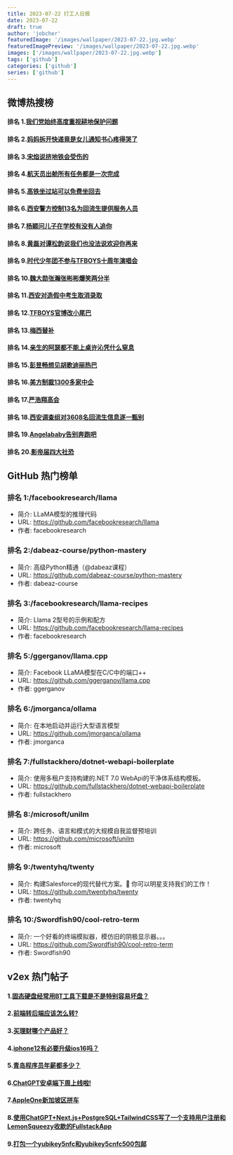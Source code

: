 ```yaml
---
title: 2023-07-22 打工人日报
date: 2023-07-22
draft: true
author: 'jobcher'
featuredImage: '/images/wallpaper/2023-07-22.jpg.webp'
featuredImagePreview: '/images/wallpaper/2023-07-22.jpg.webp'
images: ['/images/wallpaper/2023-07-22.jpg.webp']
tags: ['github']
categories: ['github']
series: ['github']
---
```


## 微博热搜榜

#### 排名 1.[我们党始终高度重视耕地保护问题](https://s.weibo.com/weibo?q=我们党始终高度重视耕地保护问题)
#### 排名 2.[妈妈拆开快递竟是女儿通知书心疼得哭了](https://s.weibo.com/weibo?q=妈妈拆开快递竟是女儿通知书心疼得哭了)
#### 排名 3.[宋焰说挤地铁会受伤的](https://s.weibo.com/weibo?q=宋焰说挤地铁会受伤的)
#### 排名 4.[航天员出舱所有任务都是一次完成](https://s.weibo.com/weibo?q=航天员出舱所有任务都是一次完成)
#### 排名 5.[高铁坐过站可以免费坐回去](https://s.weibo.com/weibo?q=高铁坐过站可以免费坐回去)
#### 排名 6.[西安警方控制13名为回流生提供服务人员](https://s.weibo.com/weibo?q=西安警方控制13名为回流生提供服务人员)
#### 排名 7.[杨颖问儿子在学校有没有人追你](https://s.weibo.com/weibo?q=杨颖问儿子在学校有没有人追你)
#### 排名 8.[黄磊对谭松韵说我们也没法说欢迎你再来](https://s.weibo.com/weibo?q=黄磊对谭松韵说我们也没法说欢迎你再来)
#### 排名 9.[时代少年团不参与TFBOYS十周年演唱会](https://s.weibo.com/weibo?q=时代少年团不参与TFBOYS十周年演唱会)
#### 排名 10.[魏大勋张瀚张彬彬爆笑两分半](https://s.weibo.com/weibo?q=魏大勋张瀚张彬彬爆笑两分半)
#### 排名 11.[西安对造假中考生取消录取](https://s.weibo.com/weibo?q=西安对造假中考生取消录取)
#### 排名 12.[TFBOYS官博改小尾巴](https://s.weibo.com/weibo?q=TFBOYS官博改小尾巴)
#### 排名 13.[梅西替补](https://s.weibo.com/weibo?q=梅西替补)
#### 排名 14.[亲生的阿瑟都不能上桌许沁凭什么窒息](https://s.weibo.com/weibo?q=亲生的阿瑟都不能上桌许沁凭什么窒息)
#### 排名 15.[彭昱畅想见胡歌迪丽热巴](https://s.weibo.com/weibo?q=彭昱畅想见胡歌迪丽热巴)
#### 排名 16.[美方制裁1300多家中企](https://s.weibo.com/weibo?q=美方制裁1300多家中企)
#### 排名 17.[严浩翔高会](https://s.weibo.com/weibo?q=严浩翔高会)
#### 排名 18.[西安调查组对3608名回流生信息逐一甄别](https://s.weibo.com/weibo?q=西安调查组对3608名回流生信息逐一甄别)
#### 排名 19.[Angelababy告别奔跑吧](https://s.weibo.com/weibo?q=Angelababy告别奔跑吧)
#### 排名 20.[影帝届四大社恐](https://s.weibo.com/weibo?q=影帝届四大社恐)
## GitHub 热门榜单

### 排名 1:/facebookresearch/llama
- 简介: LLaMA模型的推理代码
- URL: https://github.com/facebookresearch/llama
- 作者: facebookresearch 

### 排名 2:/dabeaz-course/python-mastery
- 简介: 高级Python精通（@dabeaz课程）
- URL: https://github.com/dabeaz-course/python-mastery
- 作者: dabeaz-course 

### 排名 3:/facebookresearch/llama-recipes
- 简介: Llama 2型号的示例和配方
- URL: https://github.com/facebookresearch/llama-recipes
- 作者: facebookresearch 

### 排名 5:/ggerganov/llama.cpp
- 简介: Facebook LLaMA模型在C/C中的端口++
- URL: https://github.com/ggerganov/llama.cpp
- 作者: ggerganov 

### 排名 6:/jmorganca/ollama
- 简介: 在本地启动并运行大型语言模型
- URL: https://github.com/jmorganca/ollama
- 作者: jmorganca 

### 排名 7:/fullstackhero/dotnet-webapi-boilerplate
- 简介: 使用多租户支持构建的.NET 7.0 WebApi的干净体系结构模板。
- URL: https://github.com/fullstackhero/dotnet-webapi-boilerplate
- 作者: fullstackhero 

### 排名 8:/microsoft/unilm
- 简介: 跨任务、语言和模式的大规模自我监督预培训
- URL: https://github.com/microsoft/unilm
- 作者: microsoft 

### 排名 9:/twentyhq/twenty
- 简介: 构建Salesforce的现代替代方案。🌟 你可以明星支持我们的工作！
- URL: https://github.com/twentyhq/twenty
- 作者: twentyhq 

### 排名 10:/Swordfish90/cool-retro-term
- 简介: 一个好看的终端模拟器，模仿旧的阴极显示器。。。
- URL: https://github.com/Swordfish90/cool-retro-term
- 作者: Swordfish90 

## v2ex 热门帖子

#### 1.[固态硬盘经常用BT工具下载是不是特别容易坏盘？](https://www.v2ex.com/t/958739#reply6)
#### 2.[前端转后端应该怎么转?](https://www.v2ex.com/t/958745#reply6)
#### 3.[买理财哪个产品好？](https://www.v2ex.com/t/958740#reply4)
#### 4.[iphone12有必要升级ios16吗？](https://www.v2ex.com/t/958744#reply4)
#### 5.[青岛程序员年薪都多少？](https://www.v2ex.com/t/958746#reply4)
#### 6.[ChatGPT安卓端下周上线啦!](https://www.v2ex.com/t/958741#reply0)
#### 7.[AppleOne新加坡区拼车](https://www.v2ex.com/t/958743#reply0)
#### 8.[使用ChatGPT+Next.js+PostgreSQL+TailwindCSS写了一个支持用户注册和LemonSqueezy收款的FullstackApp](https://www.v2ex.com/t/958747#reply0)
#### 9.[打包一个yubikey5nfc和yubikey5cnfc500包邮](https://www.v2ex.com/t/958748#reply0)
